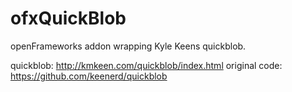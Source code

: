 # ofxQuickBlob

openFrameworks addon wrapping Kyle Keens quickblob.

quickblob: http://kmkeen.com/quickblob/index.html
original code: https://github.com/keenerd/quickblob
